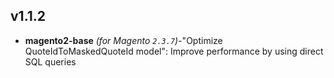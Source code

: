 
## v1.1.2

-  **magento2-base** _(for Magento `2.3.7`)_-"Optimize QuoteIdToMaskedQuoteId model": Improve performance by using direct SQL queries
